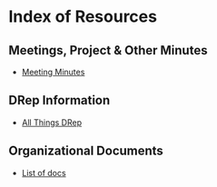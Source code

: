 # Index of Resources

## Meetings, Project & Other Minutes
- [Meeting Minutes](meeting-minutes.md)

## DRep Information
- [All Things DRep](all-things-drep.md)

## Organizational Documents
- [List of docs](https://github.com/DRep-Collective/Landing/blob/main/org-docs/index.md)
